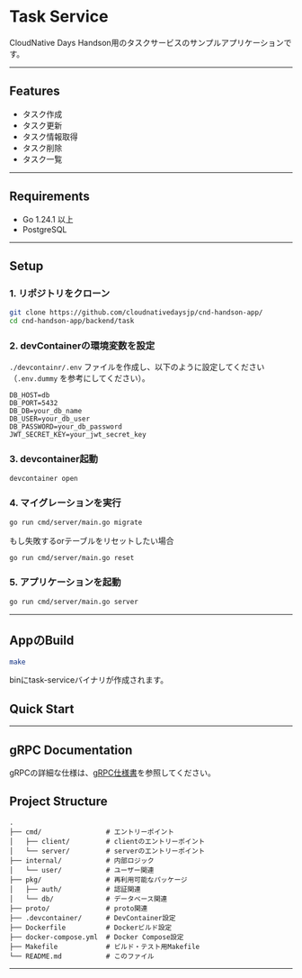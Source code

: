 # Task Service

CloudNative Days Handson用のタスクサービスのサンプルアプリケーションです。

---

## Features

- タスク作成
- タスク更新
- タスク情報取得
- タスク削除
- タスク一覧

---

## Requirements

- Go 1.24.1 以上
- PostgreSQL

---

## Setup

### 1. リポジトリをクローン
```bash
git clone https://github.com/cloudnativedaysjp/cnd-handson-app/
cd cnd-handson-app/backend/task
```

### 2. devContainerの環境変数を設定
`./devcontainr/.env` ファイルを作成し、以下のように設定してください（`.env.dummy` を参考にしてください）。

```env
DB_HOST=db
DB_PORT=5432
DB_DB=your_db_name
DB_USER=your_db_user
DB_PASSWORD=your_db_password
JWT_SECRET_KEY=your_jwt_secret_key
```

### 3. devcontainer起動
```bash
devcontainer open
```

### 4. マイグレーションを実行
```bash
go run cmd/server/main.go migrate
```
もし失敗するorテーブルをリセットしたい場合
```bash
go run cmd/server/main.go reset
```

### 5. アプリケーションを起動
```bash
go run cmd/server/main.go server
```
---
## AppのBuild
```bash
make
```
binにtask-serviceバイナリが作成されます。
## Quick Start

---

## gRPC Documentation

gRPCの詳細な仕様は、[gRPC仕様書](proto/READEME.md)を参照してください。


## Project Structure

```
.
├── cmd/                # エントリーポイント
│   ├── client/         # clientのエントリーポイント
│   └── server/         # serverのエントリーポイント
├── internal/           # 内部ロジック
│   └── user/           # ユーザー関連
├── pkg/                # 再利用可能なパッケージ
│   ├── auth/           # 認証関連
│   └── db/             # データベース関連
├── proto/              # proto関連
├── .devcontainer/      # DevContainer設定
├── Dockerfile          # Dockerビルド設定
├── docker-compose.yml  # Docker Compose設定
├── Makefile            # ビルド・テスト用Makefile
└── README.md           # このファイル
```

---




